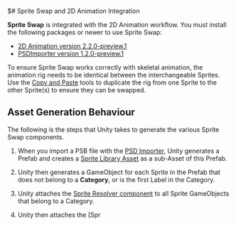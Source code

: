                                                                                                                                                                                                                                                                                                                                                                                                                                                                                                                               $ # Sprite Swap and 2D Animation Integration

__Sprite Swap__ is integrated with the 2D Animation workflow. You must install the following packages or newer to use Sprite Swap:

- [2D Animation version 2.2.0-preview.1](https://docs.unity3d.com/Packages/com.unity.2d.animation@latest/index.html?preview=1)
- [PSDImporter version 1.2.0-preview.1](https://docs.unity3d.com/Packages/com.unity.2d.psdimporter@latest/index.html?preview=1)

To ensure Sprite Swap works correctly with skeletal animation, the animation rig needs to be identical between the interchangeable Sprites. Use the [Copy and Paste](CopyPasteSkele.md) tools to duplicate the rig from one Sprite to the other Sprite(s) to ensure they can be swapped.

## Asset Generation Behaviour

The following is the steps that Unity takes to generate the various Sprite Swap components.

1. When you import a PSB file with the [PSD Importer](https://docs.unity3d.com/Packages/com.unity.2d.psdimporter@latest/index.html?preview=1), Unity generates a Prefab and creates a [Sprite Library Asset](SLAsset.md) as a sub-Asset of this Prefab.

2. Unity then generates a GameObject for each Sprite in the Prefab that does not belong to a __Category__, or is the first Label in the Category.

3. Unity attaches the [Sprite Resolver component](SRComponent.md) to all Sprite GameObjects that belong to a Category.

4. Unity then attaches the [Spr